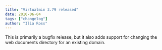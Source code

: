 ```yaml
---
title: "Virtualmin 3.79 released"
date: 2010-06-04
tags: ["changelog"]
author: "Ilia Ross"
---
```


This is primarily a bugfix release, but it also adds support for changing the web documents directory for an existing domain.
